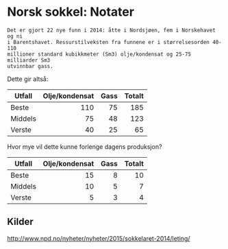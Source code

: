Norsk sokkel: Notater
=====================

    Det er gjort 22 nye funn i 2014: åtte i Nordsjøen, fem i Norskehavet og ni
    i Barentshavet. Ressurstilveksten fra funnene er i størrelsesorden 40-110
    millioner standard kubikkmeter (Sm3) olje/kondensat og 25-75 milliarder Sm3
    utvinnbar gass.

Dette gir altså:

| Utfall        | Olje/kondensat | Gass  | Totalt  |
| ------------- | --------------:| -----:| ------: |
| Beste         |            110 |    75 |     185 |
| Middels       |             75 |    48 |     123 |
| Verste        |             40 |    25 |      65 |

Hvor mye vil dette kunne forlenge dagens produksjon?

| Utfall        | Olje/kondensat | Gass  | Totalt  |
| ------------- | --------------:| -----:| ------: |
| Beste         |             15 |     8 |      10 |
| Middels       |             10 |     5 |       7 |
| Verste        |              5 |     3 |       4 |


Kilder
------
http://www.npd.no/nyheter/nyheter/2015/sokkelaret-2014/leting/



